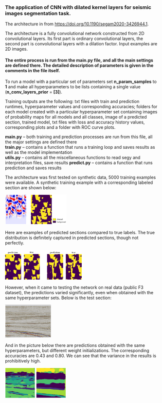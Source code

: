 ### The application of CNN with dilated kernel layers for seismic images segmentation task.

The architecture in from https://doi.org/10.1190/segam2020-3426944.1.

The architecture is a fully convolutional network constructed from 2D convolutional layers. Its first part is ordinary convolutional layers, the second part is convolutional layers with a dilation factor. Input examples are 2D images.

#### The entire process is run from the main.py file, and all the main settings are defined there. The detailed description of parameters is given in the comments in the file itself.

To run a model with a particular set of parameters set **n_param_samples** to **1** and make all hyperparameters to be lists containing a single value (**n_conv_layers_prior** = **[3]**).

Training outputs are the following: txt files with train and prediction runtimes, hyperparameter values and corresponding accuracies; folders for each model created with a particular hyperparameter set containing images of probability maps for all models and all classes, image of a predicted section, trained model, txt files with loss and accuracy history values, corresponding plots and a folder with ROC curve plots.

**main.py** – both training and prediction processes are run from this file, all the major settings are defined there  
**train.py** – contains a function that runs a training loop and saves results as well as the model implementation  
**utils.py** – contains all the miscellaneous functions to read segy and interpretation files, save results 
**predict.py** – contains a function that runs prediction and saves results

The architecture was first tested on synthetic data, 5000 training examples were available. A synthetic training example with a corresponding labeled section are shown below:

<img src="readme_images/synthetic_data_example.png" width="40%" height="40%">

Here are examples of predicted sections compared to true labels. The true distribution is definitely captured in predicted sections, though not perfectly.

<img src="readme_images/dilated_synthetic_prediction.png" width="50%" height="45%">

However, when it came to testing the network on real data (public F3 dataset), the predictions varied significantly, even when obtained with the same hyperparameter sets.
Below is the test section:

<img src="readme_images/dilated_test_seismic.png" width="30%" height="30%">

And in the picture below there are predictions obtained with the same hyperparameters, but different weight initializations. The corresponding accuracies are 0.43 and 0.80. We can see that the variance in the results is prohibitively high.

<img src="readme_images/dilated_f3_prediction.png" width="200" height="100">

